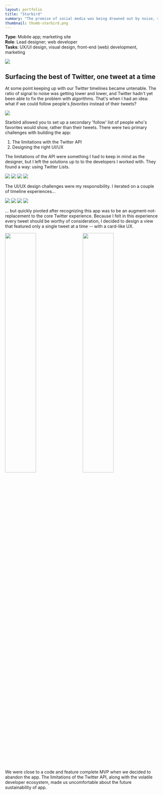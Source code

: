 ```yaml
---
layout: portfolio
title: "Starbird"
summary: "The promise of social media was being drowned out by noise, so we built a way to tap the power of curation to find the signal."
thumbnail: thumb-starbird.png
---
```


**Type**: Mobile app; marketing site  
**Role**: Lead designer; web developer  
**Tasks**: UX/UI design, visual design, front-end (web) development, marketing

<img src="onboarding-screenshots.jpg" class="break">

## Surfacing the best of Twitter, one tweet at a time

At some point keeping up with our Twitter timelines became untenable. The ratio of signal to noise was getting lower and lower, and Twitter hadn't yet been able to fix the problem with algorithms. That's when I had an idea: what if we could follow people's _favorites_ instead of their tweets?

<img src="byof-sm.png" class="no-style">

Starbird allowed you to set up a secondary 'follow' list of people who's favorites would show, rather than their tweets. There were two primary challenges with building the app:

1. The limitations with the Twitter API
2. Designing the right UI/UX

The limitations of the API were something I had to keep in mind as the designer, but I left the solutions up to to the developers I worked with. They found a way: using Twitter Lists.

<div class="gallery">
  <a href="concept8.jpg"><img src="concept8.jpg"></a>
  <a href="concept7.jpg"><img src="concept7.jpg"></a>
  <a href="concept1.jpg"><img src="concept1.jpg"></a>
  <a href="settings2.jpg"><img src="settings2.jpg"></a>
</div>


The UI/UX design challenges were my responsibility. I iterated on a couple of timeline experiences...

<div class="gallery">
  <a href="concept4.jpg"><img src="concept4.jpg"></a>
  <a href="concept5.jpg"><img src="concept5.jpg"></a>
  <a href="concept3.jpg"><img src="concept3.jpg"></a>
  <a href="concept6.jpg"><img src="concept6.jpg"></a>
</div>

... but quickly pivoted after recognizing this app was to be an augment-not-replacement to the core Twitter experience. Because I felt in this experience every tweet should be worthy of consideration, I decided to design a view that featured only a single tweet at a time -- with a card-like UX.

<img src="concept2.jpg" style="width: 45%; margin-right: 5%;">
<img src="homedeck.jpg" style="width: 45%;">

We were close to a code and feature complete MVP when we decided to abandon the app. The limitations of the Twitter API, along with the volatile developer ecosystem, made us uncomfortable about the future sustainability of app.
